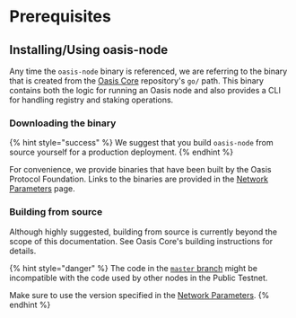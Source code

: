 # Prerequisites

## Installing/Using oasis-node

Any time the `oasis-node` binary is referenced, we are referring to the binary that is created from the [Oasis Core](https://github.com/oasisprotocol/oasis-core) repository's `go/` path. This binary contains both the logic for running an Oasis node and also provides a CLI for handling registry and staking operations.

### Downloading the binary

{% hint style="success" %}
We suggest that you build `oasis-node` from source yourself for a production deployment.
{% endhint %}

For convenience, we provide binaries that have been built by the Oasis Protocol Foundation. Links to the binaries are provided in the [Network Parameters](current-parameters.md) page.

### Building from source

Although highly suggested, building from source is currently beyond the scope of this documentation. See Oasis Core's building instructions for details.

{% hint style="danger" %}
The code in the [`master` branch](https://github.com/oasisprotocol/oasis-core/tree/master/) might be incompatible with the code used by other nodes in the Public Testnet.

Make sure to use the version specified in the [Network Parameters](current-parameters.md).
{% endhint %}

